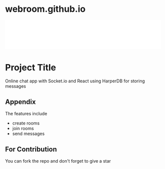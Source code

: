 # webroom.github.io

![](https://github.com/shivvamm/webroom.github.io/blob/main/client/client/public/your_cool_intro.gif)


# Project Title

Online chat app with Socket.io and React  using HarperDB
for storing messages


## Appendix

The features include 
- create  rooms
- join rooms 
- send messages


## For Contribution 

You can fork the repo and don't forget to give a star
